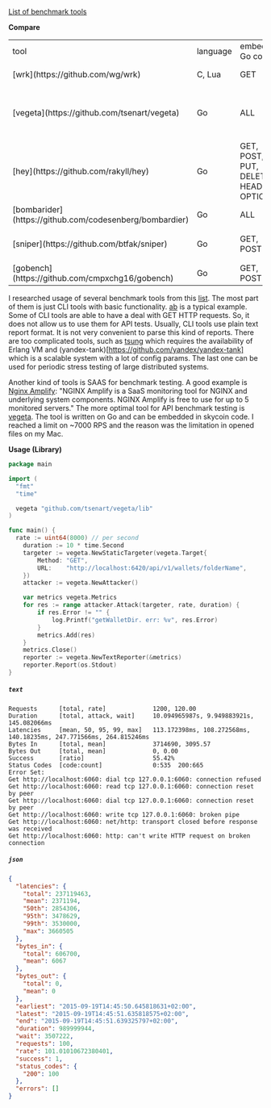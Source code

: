 
[List of benchmark tools](https://gist.github.com/denji/8333630)



**Compare**
<table class="table table-bordered table-striped table-condensed">
   <tr>
      <td>tool</td>
      <td>language</td>
      <td>embed in Go code</td>
      <td>HTTP methods </td>
      <td>keep-alive</td>
      <td>https</td>
      <td>http/2</td>
      <td>multi-target</td>
      <td>result-show</td>
      <td>RPS</td>
   </tr>
   <tr>
     <td>[wrk](https://github.com/wg/wrk)</td>
     <td> C, Lua</td>
     <td>GET</td>
     <td>NO</td>
     <td>NO</td>
     <td>NO</td>
     <td>NO</td>
     <td>NO</td>
     <td>standard output</td>
     <td>~15000</td>
   </tr>
   <tr>
      <td>[vegeta](https://github.com/tsenart/vegeta)</td>
      <td>Go</td>
      <td>ALL</td>
      <td>YES</td>
      <td>YES</td>
      <td>YES</td>
      <td>YES</td>
      <td>NO</td>
      <td>Go, js+html5，standard output</td>
      <td> ~7000 - reached files count limitation</td>
   </tr>
   <tr>
     <td>[hey](https://github.com/rakyll/hey)</td>
     <td>Go</td>
     <td>GET, POST, PUT, DELETE, HEAD, OPTIONS</td>
     <td>NO</td>
     <td>YES</td>
     <td>NO</td>
     <td>YES</td>
     <td>NO</td>
     <td>standard output</td>
     <td>~11000</td>
   </tr>
   <tr>
     <td>[bombarider](https://github.com/codesenberg/bombardier)</td>
     <td>Go</td>
     <td>ALL</td>
     <td>NO</td>
     <td>NO</td>
     <td>YES</td>
     <td>YES</td>
     <td>NO</td>
     <td>standard output</td>
     <td>~15000</td>
   </tr>
   <tr>
      <td>[sniper](https://github.com/btfak/sniper)</td>
      <td>Go</td>
      <td/>GET, POST</td>
      <td>YES</td>
      <td>YES</td>
      <td>NO</td>
      <td>YES</td>
      <td>NO</td>
      <td>js+html5，standard output</td>
      <td>~1600</td>
   </tr>
   <tr>
     <td>[gobench](https://github.com/cmpxchg16/gobench)</td>
     <td>Go</td>
     <td>GET, POST</td>
     <td>NO</td>
     <td>YES</td>
     <td>NO</td>
     <td>NO</td>
     <td>NO</td>
     <td>standard output</td>
     <td>~12500</td>
  </tr>
</table>


I researched usage of several benchmark tools from this [list](https://gist.github.com/denji/8333630).
The most part of them is just CLI tools with basic functionality. [ab](https://en.wikipedia.org/wiki/ApacheBench) is a typical example.
Some of CLI tools are able to have a deal with GET HTTP requests. So, it does not allow us to use them for API tests.
Usually, CLI tools use plain text report format. It is not very convenient to parse this kind of reports.
There are too complicated tools, such as [tsung](https://github.com/processone/tsung)
which requires the availability of Erlang VM and (yandex-tank)[https://github.com/yandex/yandex-tank] which is a scalable system with a lot of config params.
The last one can be used for periodic stress testing of large distributed systems.

Another kind of tools is SAAS for benchmark testing. A good example is [Nginx Amplify](https://www.nginx.com/blog/setting-up-nginx-amplify-in-10-minutes/):
"NGINX Amplify is a SaaS monitoring tool for NGINX and underlying system components. NGINX Amplify is free to use for up to 5 monitored servers."
The more optimal tool for API benchmark testing is [vegeta](https://github.com/tsenart/vegeta).
The tool is written on Go and can be embedded in skycoin code.
I reached a limit on ~7000 RPS and the reason was the limitation in opened files on my Mac.

**Usage (Library)**
```go
package main

import (
  "fmt"
  "time"

  vegeta "github.com/tsenart/vegeta/lib"
)

func main() {
  rate := uint64(8000) // per second
  	duration := 10 * time.Second
  	targeter := vegeta.NewStaticTargeter(vegeta.Target{
  		Method: "GET",
  		URL:    "http://localhost:6420/api/v1/wallets/folderName",
  	})
  	attacker := vegeta.NewAttacker()

  	var metrics vegeta.Metrics
  	for res := range attacker.Attack(targeter, rate, duration) {
  		if res.Error != "" {
  			log.Printf("getWalletDir. err: %v", res.Error)
  		}
  		metrics.Add(res)
  	}
  	metrics.Close()
  	reporter := vegeta.NewTextReporter(&metrics)
  	reporter.Report(os.Stdout)
}
```

##### `text`
```console
Requests      [total, rate]             1200, 120.00
Duration      [total, attack, wait]     10.094965987s, 9.949883921s, 145.082066ms
Latencies     [mean, 50, 95, 99, max]   113.172398ms, 108.272568ms, 140.18235ms, 247.771566ms, 264.815246ms
Bytes In      [total, mean]             3714690, 3095.57
Bytes Out     [total, mean]             0, 0.00
Success       [ratio]                   55.42%
Status Codes  [code:count]              0:535  200:665
Error Set:
Get http://localhost:6060: dial tcp 127.0.0.1:6060: connection refused
Get http://localhost:6060: read tcp 127.0.0.1:6060: connection reset by peer
Get http://localhost:6060: dial tcp 127.0.0.1:6060: connection reset by peer
Get http://localhost:6060: write tcp 127.0.0.1:6060: broken pipe
Get http://localhost:6060: net/http: transport closed before response was received
Get http://localhost:6060: http: can't write HTTP request on broken connection
```

##### `json`
```json
{
  "latencies": {
    "total": 237119463,
    "mean": 2371194,
    "50th": 2854306,
    "95th": 3478629,
    "99th": 3530000,
    "max": 3660505
  },
  "bytes_in": {
    "total": 606700,
    "mean": 6067
  },
  "bytes_out": {
    "total": 0,
    "mean": 0
  },
  "earliest": "2015-09-19T14:45:50.645818631+02:00",
  "latest": "2015-09-19T14:45:51.635818575+02:00",
  "end": "2015-09-19T14:45:51.639325797+02:00",
  "duration": 989999944,
  "wait": 3507222,
  "requests": 100,
  "rate": 101.01010672380401,
  "success": 1,
  "status_codes": {
    "200": 100
  },
  "errors": []
}
```





